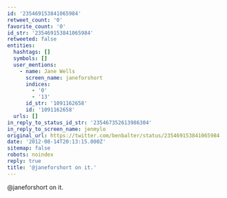 ```yaml
---
id: '235469153841065984'
retweet_count: '0'
favorite_count: '0'
id_str: '235469153841065984'
retweeted: false
entities:
  hashtags: []
  symbols: []
  user_mentions:
    - name: Jane Wells
      screen_name: janeforshort
      indices:
        - '0'
        - '13'
      id_str: '1091162658'
      id: '1091162658'
  urls: []
in_reply_to_status_id_str: '235467352613986304'
in_reply_to_screen_name: jenmylo
original_url: https://twitter.com/benbalter/status/235469153841065984
date: '2012-08-14T20:13:15.000Z'
sitemap: false
robots: noindex
reply: true
title: '@janeforshort on it.'
---
```


@janeforshort on it.